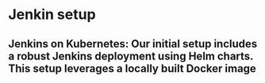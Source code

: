 # Jenkin setup

## Jenkins on Kubernetes: Our initial setup includes a robust Jenkins deployment using Helm charts. This setup leverages a locally built Docker image